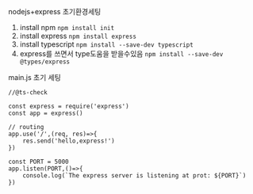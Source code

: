 nodejs+express 초기환경세팅

1. install npm
```npm install init```
2. install express
```npm install express```
3. install typescript
```npm install --save-dev typescript```
4. express를 쓰면서 type도움을 받을수있음
```npm install --save-dev @types/express```

main.js 초기 세팅

```
//@ts-check

const express = require('express')
const app = express()

// routing
app.use('/',(req, res)=>{
    res.send('hello,express!')
})

const PORT = 5000
app.listen(PORT,()=>{
    console.log(`The express server is listening at prot: ${PORT}`)
})
```
